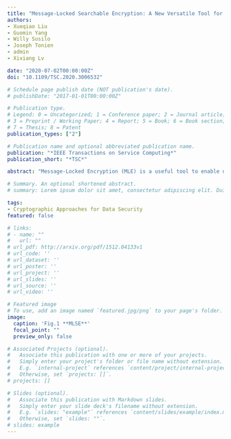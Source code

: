 ```yaml
---
title: "Message-Locked Searchable Encryption: A New Versatile Tool for Secure Cloud Storage"
authors:
- Xueqiao Liu
- Guomin Yang
- Willy Susilo
- Joseph Tonien
- admin
- Xixiang Lv

date: "2020-07-02T00:00:00Z"
doi: "10.1109/TSC.2020.3006532"

# Schedule page publish date (NOT publication's date).
# publishDate: "2017-01-01T00:00:00Z"

# Publication type.
# Legend: 0 = Uncategorized; 1 = Conference paper; 2 = Journal article;
# 3 = Preprint / Working Paper; 4 = Report; 5 = Book; 6 = Book section;
# 7 = Thesis; 8 = Patent
publication_types: ["2"]

# Publication name and optional abbreviated publication name.
publication: "*IEEE Transactions on Service Computing*"
publication_short: "*TSC*"

abstract: "Message-Locked Encryption (MLE) is a useful tool to enable deduplication over encrypted data in cloud storage. It can significantly improve the cloud service quality by eliminating redundancy to save storage resources, and hence user cost, and also providing defense against different types of attacks, such as duplicate faking attack and brute-force attack. A typical MLE scheme only focuses on deduplication. On the other hand, supporting search operations on stored content is another essential requirement for cloud storage. In this paper, we present a message-locked searchable encryption (MLSE) scheme in a dual-server setting, which achieves simultaneously the desirable features of supporting deduplication and enabling users to perform search operations over encrypted data. In addition, it supports both multi-keyword and negative keyword searches. We formulate the security notions of MLSE and prove our scheme satisfies all the security requirements. Moreover, we provide an interesting extension of our construction to support Proof of Storage (PoS). Compared with the existing solutions, MLSE achieves better functionalities and efficiency, and hence enables more versatile and efficient cloud storage service."

# Summary. An optional shortened abstract.
# summary: Lorem ipsum dolor sit amet, consectetur adipiscing elit. Duis posuere tellus ac convallis placerat. Proin tincidunt magna sed ex sollicitudin condimentum.

tags:
- Cryptographic Approaches for Data Security
featured: false

# links:
# - name: ""
#   url: ""
# url_pdf: http://arxiv.org/pdf/1512.04133v1
# url_code: ''
# url_dataset: ''
# url_poster: ''
# url_project: ''
# url_slides: ''
# url_source: ''
# url_video: ''

# Featured image
# To use, add an image named `featured.jpg/png` to your page's folder. 
image:
  caption: 'Fig.1 **MLSE**'
  focal_point: ""
  preview_only: false

# Associated Projects (optional).
#   Associate this publication with one or more of your projects.
#   Simply enter your project's folder or file name without extension.
#   E.g. `internal-project` references `content/project/internal-project/index.md`.
#   Otherwise, set `projects: []`.
# projects: []

# Slides (optional).
#   Associate this publication with Markdown slides.
#   Simply enter your slide deck's filename without extension.
#   E.g. `slides: "example"` references `content/slides/example/index.md`.
#   Otherwise, set `slides: ""`.
# slides: example
---
```



